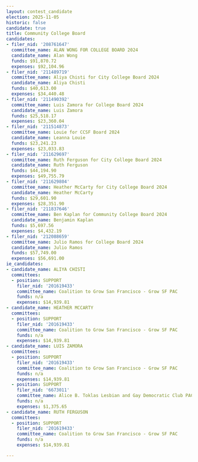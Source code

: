 ```yaml
---
layout: contest_candidate
election: 2025-11-05
historic: false
candidate: true
title: Community College Board
candidates:
- filer_nid: '208761647'
  committee_name: ALAN WONG FOR COLLEGE BOARD 2024
  candidate_name: Alan Wong
  funds: $91,870.72
  expenses: $92,104.96
- filer_nid: '211489719'
  committee_name: Aliya Chisti for City College Board 2024
  candidate_name: Aliya Chisti
  funds: $40,613.00
  expenses: $34,440.48
- filer_nid: '211490392'
  committee_name: Luis Zamora for College Board 2024
  candidate_name: Luis Zamora
  funds: $25,518.17
  expenses: $23,360.04
- filer_nid: '211514873'
  committee_name: Louie for CCSF Board 2024
  candidate_name: Leanna Louie
  funds: $23,241.23
  expenses: $23,033.83
- filer_nid: '211629697'
  committee_name: Ruth Ferguson for City College Board 2024
  candidate_name: Ruth Ferguson
  funds: $44,194.90
  expenses: $49,755.79
- filer_nid: '211629804'
  committee_name: Heather McCarty for City College Board 2024
  candidate_name: Heather McCarty
  funds: $29,601.90
  expenses: $28,351.90
- filer_nid: '211837646'
  committee_name: Ben Kaplan for Community College Board 2024
  candidate_name: Benjamin Kaplan
  funds: $5,697.56
  expenses: $4,432.19
- filer_nid: '212088659'
  committee_name: Julio Ramos for College Board 2024
  candidate_name: Julio Ramos
  funds: $57,749.00
  expenses: $56,691.00
ie_candidates:
- candidate_name: ALIYA CHISTI
  committees:
  - position: SUPPORT
    filer_nid: '201619433'
    committee_name: Coalition to Grow San Francisco - Grow SF PAC
    funds: n/a
    expenses: $14,939.81
- candidate_name: HEATHER MCCARTY
  committees:
  - position: SUPPORT
    filer_nid: '201619433'
    committee_name: Coalition to Grow San Francisco - Grow SF PAC
    funds: n/a
    expenses: $14,939.81
- candidate_name: LUIS ZAMORA
  committees:
  - position: SUPPORT
    filer_nid: '201619433'
    committee_name: Coalition to Grow San Francisco - Grow SF PAC
    funds: n/a
    expenses: $14,939.81
  - position: SUPPORT
    filer_nid: '6673011'
    committee_name: Alice B. Toklas Lesbian and Gay Democratic Club PAC
    funds: n/a
    expenses: $1,375.65
- candidate_name: RUTH FERGUSON
  committees:
  - position: SUPPORT
    filer_nid: '201619433'
    committee_name: Coalition to Grow San Francisco - Grow SF PAC
    funds: n/a
    expenses: $14,939.81

---
```

